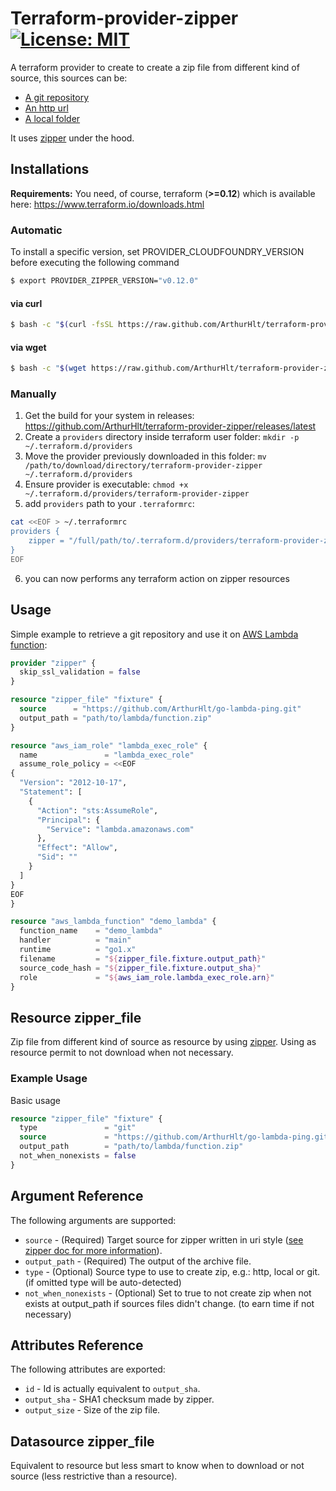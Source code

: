 # Terraform-provider-zipper [![License: MIT](https://img.shields.io/badge/License-MIT-yellow.svg)](https://opensource.org/licenses/MIT)

A terraform provider to create to create a zip file from different kind of source, this sources can be:

- [A git repository](https://github.com/ArthurHlt/zipper#git)
- [An http url](https://github.com/ArthurHlt/zipper#http)
- [A local folder](https://github.com/ArthurHlt/zipper#local)

It uses [zipper](https://github.com/ArthurHlt/zipper) under the hood.

## Installations

**Requirements:** You need, of course, terraform (**>=0.12**) which is available here: https://www.terraform.io/downloads.html

### Automatic

To install a specific version, set PROVIDER_CLOUDFOUNDRY_VERSION before executing the following command

```bash
$ export PROVIDER_ZIPPER_VERSION="v0.12.0"
```

#### via curl

```bash
$ bash -c "$(curl -fsSL https://raw.github.com/ArthurHlt/terraform-provider-zipper/master/bin/install.sh)"
```

#### via wget

```bash
$ bash -c "$(wget https://raw.github.com/ArthurHlt/terraform-provider-zipper/master/bin/install.sh -O -)"
```

### Manually

1. Get the build for your system in releases: https://github.com/ArthurHlt/terraform-provider-zipper/releases/latest
2. Create a `providers` directory inside terraform user folder: `mkdir -p ~/.terraform.d/providers`
3. Move the provider previously downloaded in this folder: `mv /path/to/download/directory/terraform-provider-zipper ~/.terraform.d/providers`
4. Ensure provider is executable: `chmod +x ~/.terraform.d/providers/terraform-provider-zipper`
5. add `providers` path to your `.terraformrc`:

```bash
cat <<EOF > ~/.terraformrc
providers {
    zipper = "/full/path/to/.terraform.d/providers/terraform-provider-zipper"
}
EOF
```

6. you can now performs any terraform action on zipper resources

## Usage

Simple example to retrieve a git repository and use it on [AWS Lambda function](https://www.terraform.io/docs/providers/aws/r/lambda_function.html):

```tf
provider "zipper" {
  skip_ssl_validation = false
}

resource "zipper_file" "fixture" {
  source      = "https://github.com/ArthurHlt/go-lambda-ping.git"
  output_path = "path/to/lambda/function.zip"
}

resource "aws_iam_role" "lambda_exec_role" {
  name               = "lambda_exec_role"
  assume_role_policy = <<EOF
{
  "Version": "2012-10-17",
  "Statement": [
    {
      "Action": "sts:AssumeRole",
      "Principal": {
        "Service": "lambda.amazonaws.com"
      },
      "Effect": "Allow",
      "Sid": ""
    }
  ]
}
EOF
}

resource "aws_lambda_function" "demo_lambda" {
  function_name    = "demo_lambda"
  handler          = "main"
  runtime          = "go1.x"
  filename         = "${zipper_file.fixture.output_path}"
  source_code_hash = "${zipper_file.fixture.output_sha}"
  role             = "${aws_iam_role.lambda_exec_role.arn}"
}
```

## Resource zipper_file

Zip file from different kind of source as resource by using [zipper](https://github.com/ArthurHlt/zipper). Using as resource permit to not download when not necessary.

### Example Usage

Basic usage

```tf
resource "zipper_file" "fixture" {
  type               = "git"
  source             = "https://github.com/ArthurHlt/go-lambda-ping.git"
  output_path        = "path/to/lambda/function.zip"
  not_when_nonexists = false
}
```

## Argument Reference

The following arguments are supported:

- `source` - (Required) Target source for zipper written in uri style ([see zipper doc for more information](https://github.com/ArthurHlt/zipper)).
- `output_path` - (Required) The output of the archive file.
- `type` - (Optional) Source type to use to create zip, e.g.: http, local or git. (if omitted type will be auto-detected)
- `not_when_nonexists` - (Optional) Set to true to not create zip when not exists at output_path if sources files didn't change. (to earn time if not necessary)

## Attributes Reference

The following attributes are exported:

- `id` - Id is actually equivalent to `output_sha`.
- `output_sha` - SHA1 checksum made by zipper.
- `output_size` - Size of the zip file.

## Datasource zipper_file

Equivalent to resource but less smart to know when to download or not source (less restrictive than a resource).